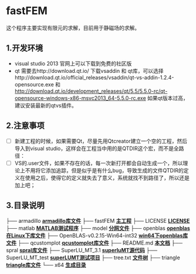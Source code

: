 # fastFEM
这个程序主要实现有限元的求解，目前用于静磁场的求解。

## 1.开发环境

- visual studio 2013 官网上可以下载到免费的社区版
- qt 需要去http://download.qt.io/ 下载vsaddin 和 qt库，可以选择http://download.qt.io/official_releases/vsaddin/qt-vs-addin-1.2.4-opensource.exe 和 http://download.qt.io/development_releases/qt/5.5/5.5.0-rc/qt-opensource-windows-x86-msvc2013_64-5.5.0-rc.exe 如果qt版本过高，建议安装最新的qtvs插件。

## 2.注意事项

- [ ] 新建工程的时候，如果需要Qt，尽量先用Qtcreator建立一个空的工程，然后导入到visual studio，这样会在工程当中用的是QTDIR这个宏，而不是全路径：
- [ ] VS的.user文件，如果不存在的话，每一次新打开都会自动生成一个，所以理论上不用将它添加追踪，但是似乎是有什么bug，导致生成的文件QTDIR的定义在使用之后，使得它的定义就失去了意义，系统就找不到路径了，所以还是加上吧；

## 3.目录说明

├── armadillo	**<u>armadillo库文件</u>**
├── fastFEM		**<u>主工程</u>**
├── LICENSE		**<u>LICENSE</u>**
├── matlab		**<u>MATLAB测试程序</u>**
├── model		**<u>分网文件</u>**
├── openblas	**<u>openblas在Linux下库文件</u>**
├── OpenBLAS-v0.2.15-Win64-int32	**<u>win64下openblas库文件</u>**
├── qcustomplot		**<u>qcustomplot库文件</u>**
├── README.md		**<u>本文档</u>**
├── spral			**<u>spral库文件</u>**
├── SuperLU_MT_3.1		**<u>superluMT源代码</u>**
├── SuperLU_MT_test	**<u>superLUMT测试项目</u>**
├── tree.txt				**<u>文件树</u>**
├── triangle				**<u>triangle库文件</u>**
└── x64					**<u>生成目录</u>**